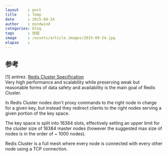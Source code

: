 ```yaml
---
layout    : post
title     : Temp
date      : 2015-09-24
author    : mindwind
categories: blog
tags      : 技能
image     : /assets/article_images/2015-09-24.jpg
elapse    :
---
```


## 参考
[1] antirez. [Redis Cluster Specification](http://redis.io/topics/cluster-spec)  
Very high performance and scalability while preserving weak but reasonable forms of data safety and availability is the main goal of Redis Cluster.

In Redis Cluster nodes don't proxy commands to the right node in charge for a given key, but instead they redirect clients to the right nodes serving a given portion of the key space.

The key space is split into 16384 slots, effectively setting an upper limit for the cluster size of 16384 master nodes (however the suggested max size of nodes is in the order of ~ 1000 nodes).

Redis Cluster is a full mesh where every node is connected with every other node using a TCP connection.
